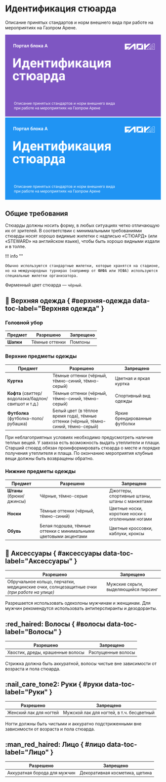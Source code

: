 # Идентификация стюарда

Описание принятых стандартов и норм внешнего вида при работе на мероприятиях на Газпром Арене.

![Image title](../../assets/images/dress-code-light.svg#only-light)
![Image title](../../assets/images/dress-code-dark.svg#only-dark)

## Общие требования

Стюарды должны носить форму, в любых ситуациях четко отличающую их от зрителей. В соответствии с минимальными требованиями стюарды носят хорошо видимые жилетки с надписью «СТЮАРД» (или «STEWARD» на английском языке), чтобы быть хорошо видными издали и в толпе.

!!! info ""

    Обычно используются стандартные жилетки, которые хранятся на стадионе, но на международных турнирах (например от ФИФА или УЕФА) используются специальные жилетки организатора.

Фирменный цвет стюарда — `чёрный`.

## :womans_clothes: Верхняя одежда { #верхняя-одежда data-toc-label="Верхняя одежда" }

### Головной убор

| Предмет | Разрешено | Запрещено |
| --- | --- | --- |
| **Шапки** | Тёмные оттенки | Помпоны | 

### Верхние предметы одежды

| Предмет | Разрешено | Запрещено |
| --- | --- | --- |
| **Куртка** | Тёмные оттенки (чёрный, тёмно-синий, тёмно-серый) | Цветная и яркая куртка | 
| **Кофта** (свиттер/водолазка/бадлон/свитшот и т.д.) | Тёмные оттенки (чёрный, тёмно-синий, тёмно-серый) | Спортивный вид одежды |
| **Футболка** (футболка-поло/рубашка) | Белый цвет (в тёплое время года), тёмные оттенки (чёрный, тёмно-синий, тёмно-серый) | Яркие брендированные футболки |    

При неблагоприятных условиях необходимо предусмотреть наличие теплых вещей. У завхоза есть возможность выдать утеплители и плащи. Старший стюард обязан проинформировать стюарда о месте и порядке получения утеплителя и плаща. По окончанию мероприятия клубные вещи должны быть возвращены обратно.

### Нижние предметы одежды

| Предмет | Разрешено | Запрещено |
| --- | --- | --- |
| **Штаны** (брюки/джинсы) | Чёрные, тёмно-серые | Джоггеры, спортивные штаны, штаны с манжетами |
| **Носки** | Тёмные оттенки (чёрный, тёмно-синий) | Цветные носки, короткие носки с оголенными ногами |
| **Обувь** | Белая подошва, тёмные оттенки с минимальными цветовыми акцентами | Цветные кроссовки, каблуки, кроксы |

## :ring: Аксессуары { #аксессуары data-toc-label="Аксессуары" }

| Разрешено | Запрещено |
| --- | --- |
| Обручальное кольцо, перчатки, медицинские очки, солнцезащитные очки *(при работе на улице)* | Мужские серьги, выделяющийся пирсинг | 

Разрешается использовать одеколоны мужчинам и женщинам. Для мужчин рекомендутся использовать антиперспиранты и дезодоранты.  

## :red_haired: Волосы { #волосы data-toc-label="Волосы" }

| Разрешено | Запрещено |
| --- | --- |
| Хвостик, дреды, крашенные волосы | Распущенные волосы | 

Стрижка должна быть аккуратной, волосы чистые вне зависимости от возраста и пола стюарда.

## :nail_care_tone2: Руки { #руки data-toc-label="Руки" }

| Разрешено | Запрещено |
| --- | --- |
| Женский лак для ногтей | Мужской лак для ногтей, в т.ч. бесцветный | 

Ногти должны быть чистыми и аккуратно подстриженными вне зависимости от возраста и пола стюарда.

## :man_red_haired: Лицо { #лицо data-toc-label="Лицо" }

| Разрешено | Запрещено |
| --- | --- |
| Аккуратная борода для мужчин | Декоративная косметика, щетина | 

